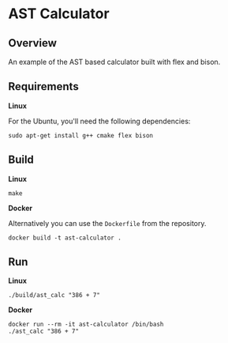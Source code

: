 # AST Calculator

## Overview
An example of the AST based calculator built with flex and bison.

## Requirements

**Linux**

For the Ubuntu, you'll need the following dependencies:
```
sudo apt-get install g++ cmake flex bison
```

## Build

**Linux**

```
make
```

**Docker**

Alternatively you can use the `Dockerfile` from the repository.

```
docker build -t ast-calculator .
```

## Run

**Linux**

```
./build/ast_calc "386 + 7"
```

**Docker**

```
docker run --rm -it ast-calculator /bin/bash
./ast_calc "386 + 7"
```
